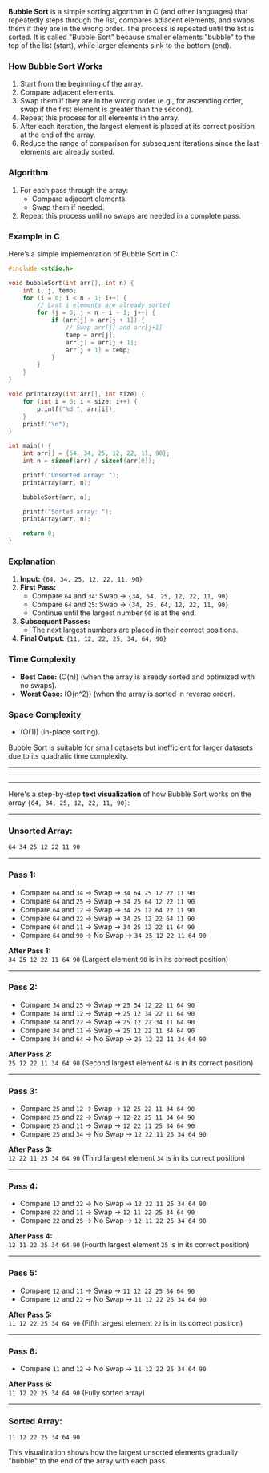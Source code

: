 **Bubble Sort** is a simple sorting algorithm in C (and other languages) that repeatedly steps through the list, compares adjacent elements, and swaps them if they are in the wrong order. The process is repeated until the list is sorted. It is called "Bubble Sort" because smaller elements "bubble" to the top of the list (start), while larger elements sink to the bottom (end).

### **How Bubble Sort Works**
1. Start from the beginning of the array.
2. Compare adjacent elements.
3. Swap them if they are in the wrong order (e.g., for ascending order, swap if the first element is greater than the second).
4. Repeat this process for all elements in the array.
5. After each iteration, the largest element is placed at its correct position at the end of the array.
6. Reduce the range of comparison for subsequent iterations since the last elements are already sorted.

### **Algorithm**
1. For each pass through the array:
   - Compare adjacent elements.
   - Swap them if needed.
2. Repeat this process until no swaps are needed in a complete pass.

### **Example in C**
Here’s a simple implementation of Bubble Sort in C:

```c
#include <stdio.h>

void bubbleSort(int arr[], int n) {
    int i, j, temp;
    for (i = 0; i < n - 1; i++) {
        // Last i elements are already sorted
        for (j = 0; j < n - i - 1; j++) {
            if (arr[j] > arr[j + 1]) {
                // Swap arr[j] and arr[j+1]
                temp = arr[j];
                arr[j] = arr[j + 1];
                arr[j + 1] = temp;
            }
        }
    }
}

void printArray(int arr[], int size) {
    for (int i = 0; i < size; i++) {
        printf("%d ", arr[i]);
    }
    printf("\n");
}

int main() {
    int arr[] = {64, 34, 25, 12, 22, 11, 90};
    int n = sizeof(arr) / sizeof(arr[0]);

    printf("Unsorted array: ");
    printArray(arr, n);

    bubbleSort(arr, n);

    printf("Sorted array: ");
    printArray(arr, n);

    return 0;
}
```

### **Explanation**
1. **Input:** `{64, 34, 25, 12, 22, 11, 90}`
2. **First Pass:**
   - Compare `64` and `34`: Swap → `{34, 64, 25, 12, 22, 11, 90}`
   - Compare `64` and `25`: Swap → `{34, 25, 64, 12, 22, 11, 90}`
   - Continue until the largest number `90` is at the end.
3. **Subsequent Passes:**
   - The next largest numbers are placed in their correct positions.
4. **Final Output:** `{11, 12, 22, 25, 34, 64, 90}`

### **Time Complexity**
- **Best Case:** \(O(n)\) (when the array is already sorted and optimized with no swaps).
- **Worst Case:** \(O(n^2)\) (when the array is sorted in reverse order).

### **Space Complexity**
- \(O(1)\) (in-place sorting). 

Bubble Sort is suitable for small datasets but inefficient for larger datasets due to its quadratic time complexity.


---
---
---



Here's a step-by-step **text visualization** of how Bubble Sort works on the array `{64, 34, 25, 12, 22, 11, 90}`:

---

### **Unsorted Array:**  
`64 34 25 12 22 11 90`

---

### **Pass 1:**  
- Compare `64` and `34` → Swap → `34 64 25 12 22 11 90`  
- Compare `64` and `25` → Swap → `34 25 64 12 22 11 90`  
- Compare `64` and `12` → Swap → `34 25 12 64 22 11 90`  
- Compare `64` and `22` → Swap → `34 25 12 22 64 11 90`  
- Compare `64` and `11` → Swap → `34 25 12 22 11 64 90`  
- Compare `64` and `90` → No Swap → `34 25 12 22 11 64 90`  

**After Pass 1:**  
`34 25 12 22 11 64 90` (Largest element `90` is in its correct position)

---

### **Pass 2:**  
- Compare `34` and `25` → Swap → `25 34 12 22 11 64 90`  
- Compare `34` and `12` → Swap → `25 12 34 22 11 64 90`  
- Compare `34` and `22` → Swap → `25 12 22 34 11 64 90`  
- Compare `34` and `11` → Swap → `25 12 22 11 34 64 90`  
- Compare `34` and `64` → No Swap → `25 12 22 11 34 64 90`  

**After Pass 2:**  
`25 12 22 11 34 64 90` (Second largest element `64` is in its correct position)

---

### **Pass 3:**  
- Compare `25` and `12` → Swap → `12 25 22 11 34 64 90`  
- Compare `25` and `22` → Swap → `12 22 25 11 34 64 90`  
- Compare `25` and `11` → Swap → `12 22 11 25 34 64 90`  
- Compare `25` and `34` → No Swap → `12 22 11 25 34 64 90`  

**After Pass 3:**  
`12 22 11 25 34 64 90` (Third largest element `34` is in its correct position)

---

### **Pass 4:**  
- Compare `12` and `22` → No Swap → `12 22 11 25 34 64 90`  
- Compare `22` and `11` → Swap → `12 11 22 25 34 64 90`  
- Compare `22` and `25` → No Swap → `12 11 22 25 34 64 90`  

**After Pass 4:**  
`12 11 22 25 34 64 90` (Fourth largest element `25` is in its correct position)

---

### **Pass 5:**  
- Compare `12` and `11` → Swap → `11 12 22 25 34 64 90`  
- Compare `12` and `22` → No Swap → `11 12 22 25 34 64 90`  

**After Pass 5:**  
`11 12 22 25 34 64 90` (Fifth largest element `22` is in its correct position)

---

### **Pass 6:**  
- Compare `11` and `12` → No Swap → `11 12 22 25 34 64 90`  

**After Pass 6:**  
`11 12 22 25 34 64 90` (Fully sorted array)

---

### **Sorted Array:**  
`11 12 22 25 34 64 90`

This visualization shows how the largest unsorted elements gradually "bubble" to the end of the array with each pass.
